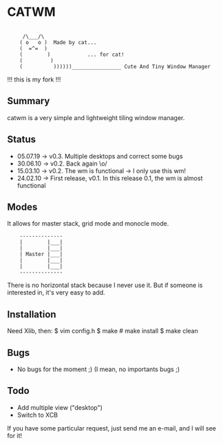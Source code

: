 CATWM
=====
```

     /\___/\
    ( o   o )  Made by cat...
    (  =^=  )
    (        )            ... for cat!
    (         )
    (          ))))))________________ Cute And Tiny Window Manager
```

!!! this is my fork !!!

Summary
-------

catwm is a very simple and lightweight tiling window manager.

Status
------
 
 * 05.07.19 -> v0.3. Multiple desktops and correct some bugs
 * 30.06.10 -> v0.2. Back again \o/
 * 15.03.10 -> v0.2. The wm is functional -> I only use this wm!
 * 24.02.10 -> First release, v0.1. In this release 0.1, the wm is almost functional

Modes
-----

It allows for master stack, grid mode and monocle mode.
```
    --------------
    |        |___|
    |        |___|
    | Master |___|
    |        |___|
    |        |___|
    --------------
```

There is no horizontal stack because I never use it. But if someone is interested in, it's very easy to add.

Installation
------------

Need Xlib, then:
    $ vim config.h
    $ make
    # make install
    $ make clean

Bugs
----
 * No bugs for the moment ;) (I mean, no importants bugs ;)

Todo
----
 * Add multiple view ("desktop")
 * Switch to XCB

If you have some particular request, just send me an e-mail, and I will see for it!

